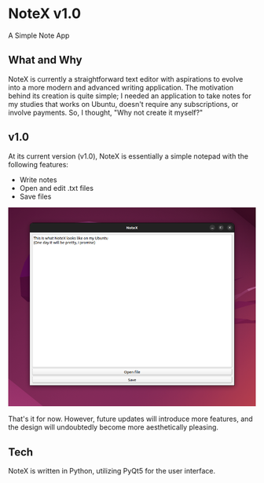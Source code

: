 # NoteX v1.0

A Simple Note App

## What and Why

NoteX is currently a straightforward text editor with aspirations to evolve into a more modern and advanced writing application. The motivation behind its creation is quite simple; I needed an application to take notes for my studies that works on Ubuntu, doesn't require any subscriptions, or involve payments. So, I thought, "Why not create it myself?"

## v1.0
At its current version (v1.0), NoteX is essentially a simple notepad with the following features:

- Write notes
- Open and edit .txt files
- Save files

![plot](https://github.com/dominikstas/noteX/blob/main/ss/1.png)

That's it for now. However, future updates will introduce more features, and the design will undoubtedly become more aesthetically pleasing.


## Tech

NoteX is written in Python, utilizing PyQt5 for the user interface.